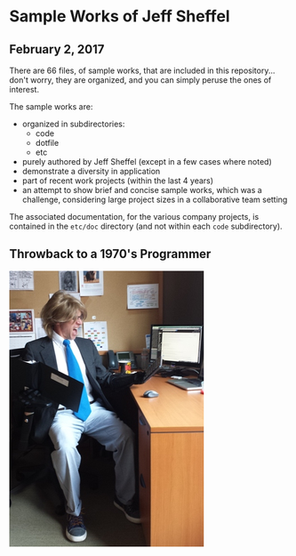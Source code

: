 # Sample Works of Jeff Sheffel
## February 2, 2017

There are 66 files, of sample works, that are included in this repository... don't worry, they are organized, and you can simply peruse the ones of interest.

The sample works are:
- organized in subdirectories:
    - code
    - dotfile
    - etc
- purely authored by Jeff Sheffel (except in a few cases where noted)
- demonstrate a diversity in application
- part of recent work projects (within the last 4 years)
- an attempt to show brief and concise sample works, which was a challenge, considering large project sizes in a collaborative team setting

The associated documentation, for the various company projects, is contained in the `etc/doc` directory (and not within each `code` subdirectory).

Throwback to a 1970's Programmer
----------------------------------------------------------
![1970's Coder Super Hero](./Jeff-70s-code-hero-sm.jpg)

